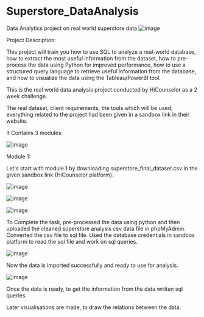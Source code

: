 # Superstore_DataAnalysis
Data Analytics project on real world superstore data
![image](https://user-images.githubusercontent.com/51818222/224518183-31efae68-0415-4a59-b427-afa03758b83f.png)

Project Description:

This project will train you how to use SQL to analyze a real-world database, how to extract the most useful information from the dataset, how to pre-process the data using Python for improved performance, how to use a structured query language to retrieve useful information from the database, and how to visualize the data using the Tableau/PowerBI tool.

This is the real world data analysis project conducted by HiCounselor as a 2 week challenge.

The real dataset, client requirements, the tools which will be used, everything related to the project had been given in a sandbox link in their website.

It Contains 3 modules:

![image](https://user-images.githubusercontent.com/51818222/224518238-badc7228-3a59-4210-a288-8513da78cb88.png)

Module 1:

Let's start with module 1 by downloading superstore_final_dataset.csv in the given sandbox link (HiCounselor platform).

![image](https://user-images.githubusercontent.com/51818222/224518781-17dadb57-233c-4cb0-bad3-df7a88ebe300.png)


![image](https://user-images.githubusercontent.com/51818222/224518493-30123a5a-ac1a-424e-9aa2-a81a512416c3.png)


![image](https://user-images.githubusercontent.com/51818222/224518363-4c4095d7-2c66-4093-9f28-ec81e212d66a.png)

To Complete the task, pre-processed the data using python and then uploaded the cleaned superstore analysis csv data file in phpMyAdmin. Converted the csv file to sql file. Used the database credentials in sandbox platform to read the sql file and work on sql queries.


![image](https://user-images.githubusercontent.com/51818222/224518811-fb75ee31-52bc-480f-b063-f553ef87419e.png)

Now the data is imported successfully and ready to use for analysis.

![image](https://user-images.githubusercontent.com/51818222/224518879-cfeb344c-0c65-4a25-af15-04c10962e109.png)


Once the data is ready, to get the information from the data wriiten sql queries.

Later visualisations are made, to draw the relations between the data.
